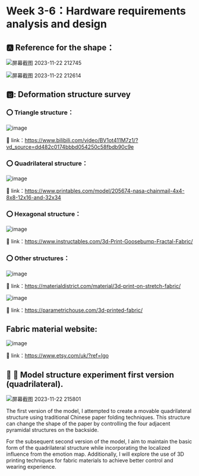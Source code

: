 # Week 3-6：Hardware requirements analysis and design

## :a:	Reference for the shape：

![屏幕截图 2023-11-22 212745](https://github.com/luoq03/Creative-Making-MSc-Advanced-Project-/assets/57748663/d89482da-eece-4dae-b80a-dc929e7541bb)

![屏幕截图 2023-11-22 212614](https://github.com/luoq03/Creative-Making-MSc-Advanced-Project-/assets/57748663/a59b8c08-ac91-4681-8d61-da418173ae79)

## 🅱️: Deformation structure survey

### :o: Triangle structure：

![image](https://github.com/luoq03/Creative-Making-MSc-Advanced-Project-/assets/57748663/b22403f2-6f86-4070-9091-f9f404c34676)

:link: link：https://www.bilibili.com/video/BV1ot411M7z1/?vd_source=dd482c0174bbbd054250c58fbdb90c9e

### :o: Quadrilateral structure：

![image](https://github.com/luoq03/Creative-Making-MSc-Advanced-Project-/assets/57748663/894d76a9-301a-448b-9a6a-ad4df21d42e0)

:link: link：https://www.printables.com/model/205674-nasa-chainmail-4x4-8x8-12x16-and-32x34

### :o: Hexagonal structure：

![image](https://github.com/luoq03/Creative-Making-MSc-Advanced-Project-/assets/57748663/391d4b06-b944-4be1-9152-86fb2283c230)

:link: link：https://www.instructables.com/3d-Print-Goosebump-Fractal-Fabric/

### :o: Other structures：

![image](https://github.com/luoq03/Creative-Making-MSc-Advanced-Project-/assets/57748663/9a4c229b-9835-4e16-9b91-0e2926fc4315)

:link: link：https://materialdistrict.com/material/3d-print-on-stretch-fabric/

![image](https://github.com/luoq03/Creative-Making-MSc-Advanced-Project-/assets/57748663/0d68a4e7-8431-48ab-8ba1-5d1c2b6f54fd)

:link: link：https://parametrichouse.com/3d-printed-fabric/

## Fabric material website:

![image](https://github.com/luoq03/Creative-Making-MSc-Advanced-Project-/assets/57748663/d26dcb91-3004-49cb-95b1-03c2a140a402)

:link: link：https://www.etsy.com/uk/?ref=lgo

## :pushpin: :wrench: Model structure experiment first version (quadrilateral).

![屏幕截图 2023-11-22 215801](https://github.com/luoq03/Creative-Making-MSc-Advanced-Project-/assets/57748663/6c2b778a-5422-4e2d-99e3-336e88d494e5)

The first version of the model, I attempted to create a movable quadrilateral structure using traditional Chinese paper folding techniques. This structure can change the shape of the paper by controlling the four adjacent pyramidal structures on the backside.

For the subsequent second version of the model, I aim to maintain the basic form of the quadrilateral structure while incorporating the localized influence from the emotion map. Additionally, I will explore the use of 3D printing techniques for fabric materials to achieve better control and wearing experience.







































































































